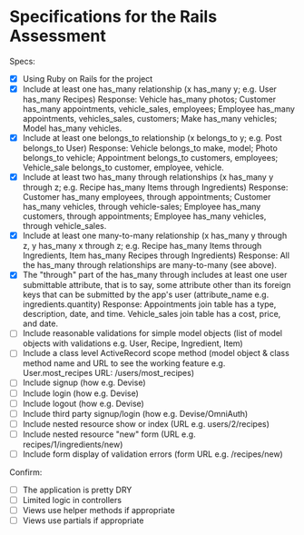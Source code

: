 # Specifications for the Rails Assessment

Specs:
- [x] Using Ruby on Rails for the project
- [x] Include at least one has_many relationship (x has_many y; e.g. User has_many Recipes) 
    Response: Vehicle has_many photos; Customer has_many appointments, vehicle_sales, employees; Employee has_many appointments, vehicles_sales, customers; Make has_many vehicles; Model has_many vehicles.
- [x] Include at least one belongs_to relationship (x belongs_to y; e.g. Post belongs_to User)
    Response: Vehicle belongs_to make, model; Photo belongs_to vehicle; Appointment belongs_to customers, employees; Vehicle_sale belongs_to customer, employee, vehicle.
- [x] Include at least two has_many through relationships (x has_many y through z; e.g. Recipe has_many Items through Ingredients)
    Response: Customer has_many employees, through appointments; Customer has_many vehicles, through vehicle-sales; Employee has_many customers, through appointments; Employee has_many vehicles, through vehicle_sales.
- [x] Include at least one many-to-many relationship (x has_many y through z, y has_many x through z; e.g. Recipe has_many Items through Ingredients, Item has_many Recipes through Ingredients)
    Response: All the has_many through relationships are many-to-many (see above).
- [x] The "through" part of the has_many through includes at least one user submittable attribute, that is to say, some attribute other than its foreign keys that can be submitted by the app's user (attribute_name e.g. ingredients.quantity)
    Response: Appointments join table has a type, description, date, and time. Vehicle_sales join table has a cost, price, and date.
- [ ] Include reasonable validations for simple model objects (list of model objects with validations e.g. User, Recipe, Ingredient, Item)
- [ ] Include a class level ActiveRecord scope method (model object & class method name and URL to see the working feature e.g. User.most_recipes URL: /users/most_recipes)
- [ ] Include signup (how e.g. Devise)
- [ ] Include login (how e.g. Devise)
- [ ] Include logout (how e.g. Devise)
- [ ] Include third party signup/login (how e.g. Devise/OmniAuth)
- [ ] Include nested resource show or index (URL e.g. users/2/recipes)
- [ ] Include nested resource "new" form (URL e.g. recipes/1/ingredients/new)
- [ ] Include form display of validation errors (form URL e.g. /recipes/new)

Confirm:
- [ ] The application is pretty DRY
- [ ] Limited logic in controllers
- [ ] Views use helper methods if appropriate
- [ ] Views use partials if appropriate
